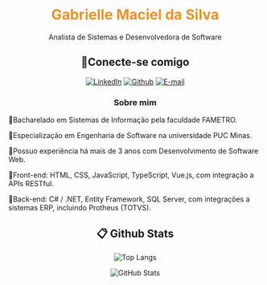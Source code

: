 <h1 align="center" style="color: #EB9326">Gabrielle Maciel da Silva</h1>
<p align="center">Analista de Sistemas e Desenvolvedora de Software</p>

<h2 align="center"> 🔌Conecte-se comigo</h2>

<div align="center">

[![LinkedIn](https://img.shields.io/badge/LinkedIn-0077B5?style=for-the-badge&logo=linkedin&logoColor=white)](https://www.linkedin.com/in/gabeesms/)
[![Github](https://img.shields.io/badge/Github-000?style=for-the-badge&logo=Github&logoColor=fffff)](https://github.com/gabeesms)
[![E-mail](https://img.shields.io/badge/-Email-000?style=for-the-badge&logo=microsoft-outlook&logoColor=White)](mailto:gabriellemacieel@gmail.com)

</div>
<h3 align=center>Sobre mim</h3> 

<p>
🔹Bacharelado em Sistemas de Informação pela faculdade FAMETRO.
</p>

<p>
🔹Especialização em Engenharia de Software na universidade PUC Minas.
</p>

<p>
🔹Possuo experiência há mais de 3 anos com Desenvolvimento de Software Web.
</p>

<p>
🔹Front-end: HTML, CSS, JavaScript, TypeScript, Vue.js, com integração a APIs RESTful.
</p>
<p>
🔹Back-end: C# / .NET, Entity Framework, SQL Server, com integrações a sistemas ERP, incluindo Protheus (TOTVS).
</p>

<h2 align="center"> 📋 Github Stats </h2>

<div align="center">

![Top Langs](https://github-readme-stats-git-masterrstaa-rickstaa.vercel.app/api/top-langs/?username=gabeesms&layout=donut&bg_color=353D41&border_color=123547&title_color=EB9326&text_color=FFF&)

![GitHub Stats](https://github-readme-stats.vercel.app/api?username=gabeesms&theme=transparent&bg_color=353D41&border_color=123547&show_icons=true&icon_color=EB9326&title_color=EB9326&text_color=FFF&hide_title=true&hide=stars&rank_icon=github)

</div>

